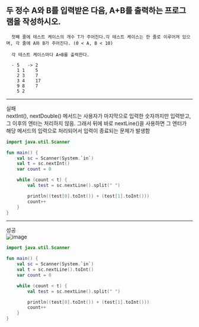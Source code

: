 ## 두 정수 A와 B를 입력받은 다음, A+B를 출력하는 프로그램을 작성하시오.


      첫째 줄에 테스트 케이스의 개수 T가 주어진다.각 테스트 케이스는 한 줄로 이루어져 있으며, 각 줄에 A와 B가 주어진다. (0 < A, B < 10)

      각 테스트 케이스마다 A+B를 출력한다.

      - 5   -> 2
        1 1    5
        2 3    7
        3 4    17
        9 8    7
        5 2
        

---------------------------
실패  
nextInt(), nextDouble() 메서드는 사용자가 마지막으로 입력한 숫자까지만 입력받고, 그 이후의 엔터는 처리하지 않음. 그래서 뒤에 바로 nextLine()을 사용하면 그 엔터가 해당 메서드의 입력으로 처리되어서 입력이 종료되는 문제가 발생함

```kotlin
import java.util.Scanner

fun main() {
    val sc = Scanner(System.`in`)
    val t = sc.nextInt()
    var count = 0

    while (count < t) {
        val test = sc.nextLine().split(" ")

        println((test[0].toInt()) + (test[1].toInt()))
        count++
    }
}
```

--------------------
성공  
![image](https://github.com/21dbwls12/TIL/assets/139525941/3cbb6b1f-c403-4dc4-b027-4bf6622a0e00)

```kotlin
import java.util.Scanner

fun main() {
    val sc = Scanner(System.`in`)
    val t = sc.nextLine().toInt()
    var count = 0

    while (count < t) {
        val test = sc.nextLine().split(" ")

        println((test[0].toInt()) + (test[1].toInt()))
        count++
    }
}
```
